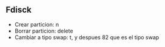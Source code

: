 ## Fdisck  
* Crear particion: n
* Borrar particion: delete
* Cambiar a tipo swap: t, y despues 82 que es el tipo swap
